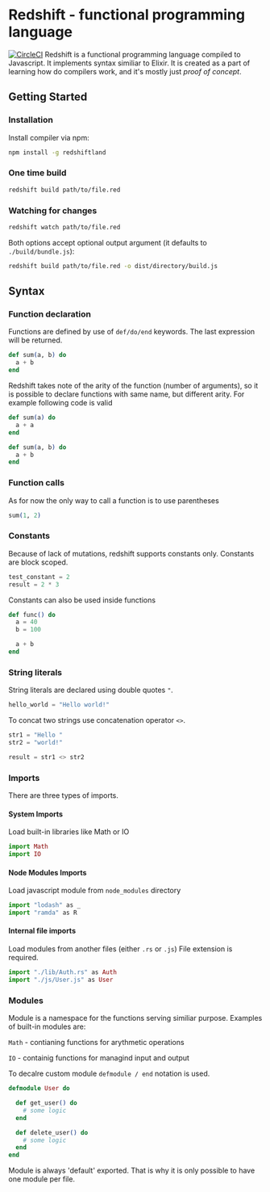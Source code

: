 # Redshift - functional programming language

[![CircleCI](https://circleci.com/gh/kkalamarski/redshift/tree/master.svg?style=svg)](https://circleci.com/gh/kkalamarski/redshift/tree/master)
Redshift is a functional programming language compiled to Javascript.
It implements syntax similiar to Elixir. It is created as a part of learning how do compilers work, and it's mostly just _proof of concept_.

## Getting Started

### Installation

Install compiler via npm:

```bash
npm install -g redshiftland
```

### One time build

```bash
redshift build path/to/file.red
```

### Watching for changes

```bash
redshift watch path/to/file.red
```

Both options accept optional output argument (it defaults to `./build/bundle.js`):

```bash
redshift build path/to/file.red -o dist/directory/build.js
```

## Syntax

### Function declaration

Functions are defined by use of `def/do/end` keywords.
The last expression will be returned.

```elixir
def sum(a, b) do
  a + b
end
```

Redshift takes note of the arity of the function (number of arguments), so it is possible to declare functions with same name, but different arity.
For example following code is valid

```elixir
def sum(a) do
  a + a
end

def sum(a, b) do
  a + b
end
```

### Function calls

As for now the only way to call a function is to use parentheses

```elixir
sum(1, 2)
```

### Constants

Because of lack of mutations, redshift supports constants only.
Constants are block scoped.

```elixir
test_constant = 2
result = 2 * 3
```

Constants can also be used inside functions

```elixir
def func() do
  a = 40
  b = 100

  a + b
end
```

### String literals

String literals are declared using double quotes `"`.

```elixir
hello_world = "Hello world!"
```

To concat two strings use concatenation operator `<>`.

```elixir
str1 = "Hello "
str2 = "world!"

result = str1 <> str2
```

### Imports

There are three types of imports.

#### System Imports

Load built-in libraries like Math or IO

```elixir
import Math
import IO
```

#### Node Modules Imports

Load javascript module from `node_modules` directory

```elixir
import "lodash" as _
import "ramda" as R
```

#### Internal file imports

Load modules from another files (either `.rs` or `.js`)
File extension is required.

```elixir
import "./lib/Auth.rs" as Auth
import "./js/User.js" as User
```

### Modules

Module is a namespace for the functions serving similiar purpose.
Examples of built-in modules are:

`Math` - contianing functions for arythmetic operations

`IO` - containig functions for managind input and output

To decalre custom module `defmodule / end` notation is used.

```elixir
defmodule User do

  def get_user() do
    # some logic
  end

  def delete_user() do
    # some logic
  end
end
```

Module is always 'default' exported. That is why it is only possible to have one module per file.
